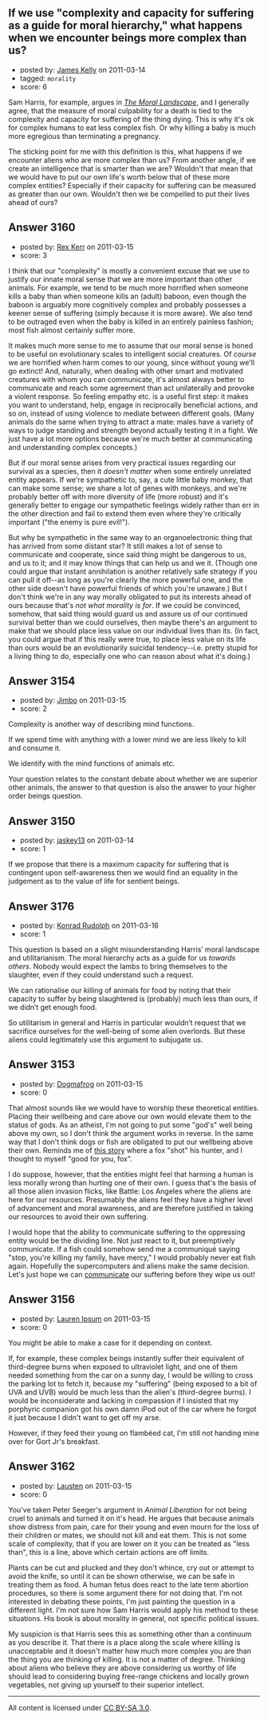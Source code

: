 ## If we use "complexity and capacity for suffering as a guide for moral hierarchy," what happens when we encounter beings more complex than us?

- posted by: [James Kelly](https://stackexchange.com/users/-1/1271-james-kelly) on 2011-03-14
- tagged: `morality`
- score: 6

Sam Harris, for example, argues in [*The Moral Landscape*](http://en.wikipedia.org/wiki/The_Moral_Landscape), and I generally agree, that the measure of moral culpability for a death is tied to the complexity and capacity for suffering of the thing dying. This is why it's ok for complex humans to eat less complex fish. Or why killing a baby is much more egregious than terminating a pregnancy.

The sticking point for me with this definition is this, what happens if we encounter aliens who are more complex than us? From another angle, if we create an intelligence that is smarter than we are? Wouldn't that mean that we would have to put our own life's worth below that of these more complex entities? Especially if their capacity for suffering can be measured as greater than our own. Wouldn't then we be compelled to put their lives ahead of ours?


## Answer 3160

- posted by: [Rex Kerr](https://stackexchange.com/users/-1/1166-rex-kerr) on 2011-03-15
- score: 3

I think that our "complexity" is mostly a convenient excuse that we use to justify our innate moral sense that we are more important than other animals.  For example, we tend to be much more horrified when someone kills a baby than when someone kills an (adult) baboon, even though the baboon is arguably more cognitively complex and probably possesses a keener sense of suffering (simply because it is more aware).  We also tend to be outraged even when the baby is killed in an entirely painless fashion; most fish almost certainly suffer more.

It makes much more sense to me to assume that our moral sense is honed to be useful on evolutionary scales to intelligent social creatures.  Of _course_ we are horrified when harm comes to our young, since without young we'll go extinct!  And, naturally, when dealing with other smart and motivated creatures with whom you can communicate, it's almost always better to communicate and reach some agreement than act unilaterally and provoke a violent response.  So feeling empathy etc. is a useful first step: it makes you want to understand, help, engage in reciprocally beneficial actions, and so on, instead of using violence to mediate between different goals.  (Many animals do the same when trying to attract a mate: males have a variety of ways to judge standing and strength beyond actually testing it in a fight.  We just have a lot more options because we're much better at communicating and understanding complex concepts.)

But if our moral sense arises from very practical issues regarding our survival as a species, then it _doesn't matter_ when some entirely unrelated entity appears.  If we're sympathetic to, say, a cute little baby monkey, that can make some sense; we share a lot of genes with monkeys, and we're probably better off with more diversity of life (more robust) and it's generally better to engage our sympathetic feelings widely rather than err in the other direction and fail to extend them even where they're critically important ("the enemy is pure evil!").

But why be sympathetic in the same way to an organoelectronic thing that has arrived from some distant star?  It still makes a lot of sense to communicate and cooperate, since said thing might be dangerous to us, and us to it; and it may know things that can help us and we it.  (Though one could argue that instant annihilation is another relatively safe strategy if you can pull it off--as long as you're clearly the more powerful one, and the other side doesn't have powerful friends of which you're unaware.)  But I don't think we're in any way morally obligated to put its interests ahead of ours because that's _not what morality is for_.  If we could be convinced, somehow, that said thing would guard us and assure us of our continued survival better than we could ourselves, then maybe there's an argument to make that we should place less value on our individual lives than its.  (In fact, you could argue that if this really were true, to place less value on its life than ours would be an evolutionarily suicidal tendency--i.e. pretty stupid for a living thing to do, especially one who can reason about what it's doing.)


## Answer 3154

- posted by: [Jimbo](https://stackexchange.com/users/-1/1258-jimbo) on 2011-03-15
- score: 2

Complexity is another way of describing mind functions.

If we spend time with anything with a lower mind we are less likely to kill and consume it.

We identify with the mind functions of animals etc.

Your question relates to the constant debate about whether we are superior other animals, the answer to that question is also the answer to your higher order beings question.




## Answer 3150

- posted by: [jaskey13](https://stackexchange.com/users/-1/1107-jaskey13) on 2011-03-14
- score: 1

If we propose that there is a maximum capacity for suffering that is contingent upon self-awareness then we would find an equality in the judgement as to the value of life for sentient beings.  


## Answer 3176

- posted by: [Konrad Rudolph](https://stackexchange.com/users/-1/82-konrad-rudolph) on 2011-03-16
- score: 1

This question is based on a slight misunderstanding Harris’ moral landscape and utilitarianism. The moral hierarchy acts as a guide for us *towards others*. Nobody would expect the lambs to bring themselves to the slaughter, even if they could understand such a request.

We can rationalise our killing of animals for food by noting that their capacity to suffer by being slaughtered is (probably) much less than ours, if we didn’t get enough food.

So utilitarism in general and Harris in particular wouldn’t request that we sacrifice ourselves for the well-being of some alien overlords. But these aliens could legitimately use this argument to subjugate us.


## Answer 3153

- posted by: [Dogmafrog](https://stackexchange.com/users/-1/1266-dogmafrog) on 2011-03-15
- score: 0

<p>That almost sounds like we would have to worship these theoretical entities.  Placing their wellbeing and care above our own would elevate them to the status of gods.  As an atheist, I'm not going to put some "god's" well being above my own, so I don't think the argument works in reverse.  In the same way that I don't think dogs or fish are obligated to put our wellbeing above their own.  Reminds me of <a href="http://www.huffingtonpost.com/2011/01/17/fox-shoots-hunter_n_809921.html" rel="nofollow">this story</a> where a fox "shot" his hunter, and I thought to myself "good for you, fox".</p>

<p>I do suppose, however, that the entities might feel that harming a human is less morally wrong than hurting one of their own.  I guess that's the basis of all those alien invasion flicks, like Battle: Los Angeles where the aliens are here for our resources.  Presumably the aliens feel they have a higher level of advancement and moral awareness, and are therefore justified in taking our resources to avoid their own suffering.  </p>

<p>I would hope that the ability to communicate suffering to the oppressing entity would be the dividing line.  Not just react to it, but preemptively communicate.  If a fish could somehow send me a communiqué saying "stop, you're killing my family, have mercy," I would probably never eat fish again.  Hopefully the supercomputers and aliens make the same decision.  Let's just hope we can <a href="http://datacore.sciflicks.com/close_encounters/sounds/close_encounters_five_notes_human.wav" rel="nofollow">communicate</a> our suffering before they wipe us out!</p>



## Answer 3156

- posted by: [Lauren Ipsum](https://stackexchange.com/users/-1/71-lauren-ipsum) on 2011-03-15
- score: 0

You might be able to make a case for it depending on context.

If, for example, these complex beings instantly suffer their equivalent of third-degree burns when exposed to ultraviolet light, and one of them needed something from the car on a sunny day, I would be willing to cross the parking lot to fetch it, because my "suffering" (being exposed to a bit of UVA and UVB) would be much less than the alien's (third-degree burns). I would be inconsiderate and lacking in compassion if I insisted that my porphyric companion got his own damn iPod out of the car where he forgot it just because I didn't want to get off my arse. 

However, if they feed their young on flamb&eacute;ed cat, I'm still not handing mine over for Gort Jr's breakfast. 


## Answer 3162

- posted by: [Lausten](https://stackexchange.com/users/-1/584-lausten) on 2011-03-15
- score: 0

You've taken Peter Seeger's argument in *Animal Liberation* for not being cruel to animals and turned it on it's head. He argues that because animals show distress from pain, care for their young and even mourn for the loss of their children or mates, we should not kill and eat them. This is not some scale of complexity, that if you are lower on it you can be treated as "less than", this is a line, above which certain actions are off limits. 

Plants can be cut and plucked and they don't whince, cry out or attempt to avoid the knife, so until it can be shown otherwise, we can be safe in treating them as food. A human fetus does react to the late term abortion procedures, so there is some argument there for not doing that. I'm not interested in debating these points, I'm just painting the question in a different light. I'm not sure how Sam Harris would apply his method to these situations. His book is about morality in general, not specific political issues.

My suspicion is that Harris sees this as something other than a continuum as you describe it. That there is a place along the scale where killing is unacceptable and it doesn't matter how much more complex you are than the thing you are thinking of killing. It is not a matter of degree. Thinking about aliens who believe they are above considering us worthy of life should lead to considering buying free-range chickens and locally grown vegetables, not giving up yourself to their superior intellect. 



---

All content is licensed under [CC BY-SA 3.0](https://creativecommons.org/licenses/by-sa/3.0/).
